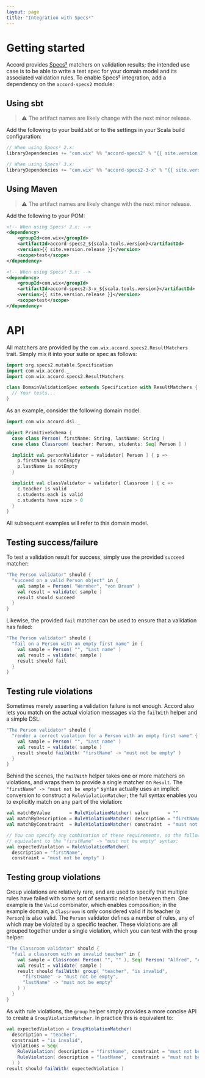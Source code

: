 ```yaml
---
layout: page
title: "Integration with Specs²"
---
```


# Getting started

Accord provides [Specs²](http://www.scalatest.org/) matchers on validation results; the intended use case is to be able to write a test spec for your domain model and its associated validation rules. To enable Specs² integration, add a dependency on the `accord-specs2` module:

## Using sbt

> :warning: The artifact names are likely change with the next minor release.

Add the following to your build.sbt or to the settings in your Scala build configuration:

```scala
// When using Specs² 2.x:
libraryDependencies += "com.wix" %% "accord-specs2" % "{{ site.version.release }}" % "test"

// When using Specs² 3.x:
libraryDependencies += "com.wix" %% "accord-specs2-3-x" % "{{ site.version.release }}" % "test"
```

## Using Maven

> :warning: The artifact names are likely change with the next minor release.

Add the following to your POM:

```xml
<!-- When using Specs² 2.x: -->
<dependency>
    <groupId>com.wix</groupId>
    <artifactId>accord-specs2_${scala.tools.version}</artifactId>
    <version>{{ site.version.release }}</version>
    <scope>test</scope>
</dependency>

<!-- When using Specs² 3.x: -->
<dependency>
    <groupId>com.wix</groupId>
    <artifactId>accord-specs2-3-x_${scala.tools.version}</artifactId>
    <version>{{ site.version.release }}</version>
    <scope>test</scope>
</dependency>
```

# API

All matchers are provided by the `com.wix.accord.specs2.ResultMatchers` trait. Simply mix it into your suite or spec as follows:

```scala
import org.specs2.mutable.Specification
import com.wix.accord._
import com.wix.accord.specs2.ResultMatchers

class DomainValidationSpec extends Specification with ResultMatchers {
  // Your tests...
}
```

As an example, consider the following domain model:

```scala
import com.wix.accord.dsl._

object PrimitiveSchema {
  case class Person( firstName: String, lastName: String )
  case class Classroom( teacher: Person, students: Seq[ Person ] )

  implicit val personValidator = validator[ Person ] { p =>
    p.firstName is notEmpty
    p.lastName is notEmpty
  }

  implicit val classValidator = validator[ Classroom ] { c =>
    c.teacher is valid
    c.students.each is valid
    c.students have size > 0
  }
}
```

All subsequent examples will refer to this domain model.

## Testing success/failure

To test a validation result for success, simply use the provided `succeed` matcher:

```scala
"The Person validator" should {
  "succeed on a valid Person object" in {
    val sample = Person( "Wernher", "von Braun" )
    val result = validate( sample )
    result should succeed
  }
}
```

Likewise, the provided `fail` matcher can be used to ensure that a validation has failed:

```scala
"The Person validator" should {
  "fail on a Person with an empty first name" in {
    val sample = Person( "", "Last name" )
    val result = validate( sample )
    result should fail
  }
}
```

## Testing rule violations

Sometimes merely asserting a validation failure is not enough. Accord also lets you match on the actual violation messages via the `failWith` helper and a simple DSL:

```scala
"The Person validator" should {
  "render a correct violation for a Person with an empty first name" {
    val sample = Person( "", "Last name" )
    val result = validate( sample )
    result should failWith( "firstName" -> "must not be empty" )
  }
}
```

Behind the scenes, the `failWith` helper takes one or more matchers on violations, and wraps them to provide a single matcher on `Result`. The `"firstName" -> "must not be empty"` syntax actually uses an implicit conversion to construct a `RuleViolationMatcher`; the full syntax enables you to explicitly match on any part of the violation:

```scala
val matchByValue       = RuleViolationMatcher( value       = ""                  )
val matchByDescription = RuleViolationMatcher( description = "firstName"         )
val matchByConstraint  = RuleViolationMatcher( constraint  = "must not be empty" )

// You can specify any combination of these requirements, so the following is
// equivalent to the "firstName" -> "must not be empty" syntax:
val expectedViolation = RuleViolationMatcher(
  description = "firstName",
  constraint = "must not be empty" )
```

## Testing group violations

Group violations are relatively rare, and are used to specify that multiple rules have failed with some sort of semantic relation between them. One example is the `Valid` combinator, which enables composition; in the example domain, a `Classroom` is only considered valid if its teacher (a `Person`) is also valid. The `Person` validator defines a number of rules, any of which may be violated by a specific teacher. These violations are all grouped together under a single violation, which you can test with the `group` helper:

```scala
"The Classroom validator" should {
  "fail a classroom with an invalid teacher" in {
    val sample = Classroom( Person( "", "" ), Seq( Person( "Alfred", "Aho" ) ) )
    val result = validate( sample )
    result should failWith( group( "teacher", "is invalid",
      "firstName" -> "must not be empty",
      "lastName" -> "must not be empty"
    ) )
  }
}
```

As with rule violations, the `group` helper simply provides a more concise API to create a `GroupViolationMatcher`. In practice this is equivalent to:

```scala
val expectedViolation = GroupViolationMatcher(
  description = "teacher",
  constraint = "is invalid",
  violations = Seq(
    RuleViolation( description = "firstName", constraint = "must not be empty" ),
    RuleViolation( description = "lastName",  constraint = "must not be empty" ),
  ) )
result should failWith( expectedViolation )
```
